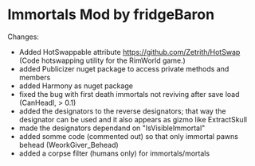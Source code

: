 # Immortals Mod by fridgeBaron

Changes:
- Added HotSwappable attribute https://github.com/Zetrith/HotSwap (Code hotswapping utility for the RimWorld game.) 
- added Publicizer nuget package to access private methods and members
- added Harmony as nuget package
- fixed the bug with first death immortals not reviving after save load (CanHeadl, > 0.1)
- added the designators to the reverse designators; that way the designator can be used and it also appears as gizmo like ExtractSkull
- made the designators dependand on "IsVisibleImmortal"
- added somme code (commented out) so that only immortal pawns behead (WeorkGiver_Behead)
- added a corpse filter (humans only) for immortals/mortals

